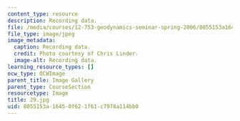 ```yaml
---
content_type: resource
description: Recording data.
file: /media/courses/12-753-geodynamics-seminar-spring-2006/8055153a16450f621f61c7978a114bb0_29.jpg
file_type: image/jpeg
image_metadata:
  caption: Recording data.
  credit: Photo courtesy of Chris Linder.
  image-alt: Recording data.
learning_resource_types: []
ocw_type: OCWImage
parent_title: Image Gallery
parent_type: CourseSection
resourcetype: Image
title: 29.jpg
uid: 8055153a-1645-0f62-1f61-c7978a114bb0
---
```

